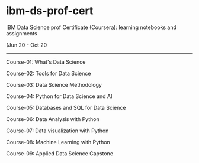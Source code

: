 # ibm-ds-prof-cert

IBM Data Science prof Certificate (Coursera): learning notebooks and assignments

(Jun 20 - Oct 20

----------------------------------------------------------------------------------

Course-01: What's Data Science

Course-02: Tools for Data Science 

Course-03: Data Science Methodology

Course-04: Python for Data Science and AI 

Course-05: Databases and SQL for Data Science

Course-06: Data Analysis with Python

Course-07: Data visualization with Python

Course-08: Machine Learning with Python

Course-09: Applied Data Science Capstone

